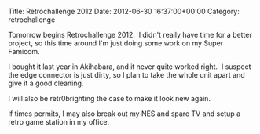 Title: Retrochallenge 2012
Date: 2012-06-30 16:37:00+00:00
Category: retrochallenge

Tomorrow begins Retrochallenge 2012.  I didn't really have time for a better
project, so this time around I'm just doing some work on my Super Famicom.

  

I bought it last year in Akihabara, and it never quite worked right.  I
suspect the edge connector is just dirty, so I plan to take the whole unit
apart and give it a good cleaning.

  

I will also be retr0brighting the case to make it look new again.

  

If times permits, I may also break out my NES and spare TV and setup a retro
game station in my office.

